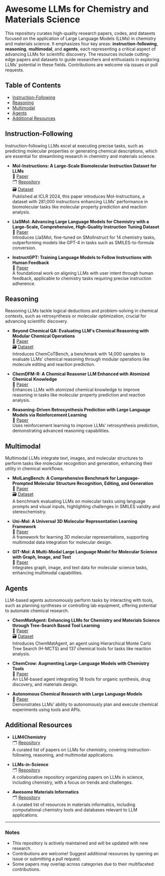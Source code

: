 # Awesome LLMs for Chemistry and Materials Science

This repository curates high-quality research papers, codes, and datasets focused on the application of Large Language Models (LLMs) in chemistry and materials science. It emphasizes four key areas: **instruction-following**, **reasoning**, **multimodal**, and **agents**, each representing a critical aspect of advancing LLMs for scientific discovery. The resources include cutting-edge papers and datasets to guide researchers and enthusiasts in exploring LLMs' potential in these fields. Contributions are welcome via issues or pull requests.

## Table of Contents

- [Instruction-Following](#instruction-following)
- [Reasoning](#reasoning)
- [Multimodal](#multimodal)
- [Agents](#agents)
- [Additional Resources](#additional-resources)

## Instruction-Following

Instruction-following LLMs excel at executing precise tasks, such as predicting molecular properties or generating chemical descriptions, which are essential for streamlining research in chemistry and materials science.

- **Mol-Instructions: A Large-Scale Biomolecular Instruction Dataset for LLMs**  
  📄 [Paper](https://arxiv.org/abs/2306.08018)  
  🗂️ [Repository](https://github.com/Hzfu/Mol-Instructions)  
  🗃️ [Dataset](https://huggingface.co/datasets/zjunlp/Mol-Instructions)  
  Published at ICLR 2024, this paper introduces Mol-Instructions, a dataset with 281,000 instructions enhancing LLMs' performance in biomolecular tasks like molecular property prediction and reaction analysis.

- **LlaSMol: Advancing Large Language Models for Chemistry with a Large-Scale, Comprehensive, High-Quality Instruction Tuning Dataset**  
  📄 [Paper](https://arxiv.org/abs/2402.09391)  
  Introduces LlaSMol, fine-tuned on SMolInstruct for 14 chemistry tasks, outperforming models like GPT-4 in tasks such as SMILES-to-formula conversion.

- **InstructGPT: Training Language Models to Follow Instructions with Human Feedback**  
  📄 [Paper](https://arxiv.org/abs/2203.02155)  
  A foundational work on aligning LLMs with user intent through human feedback, applicable to chemistry tasks requiring precise instruction adherence.

## Reasoning

Reasoning LLMs tackle logical deductions and problem-solving in chemical contexts, such as retrosynthesis or molecular optimization, crucial for advancing scientific discovery.

- **Beyond Chemical QA: Evaluating LLM's Chemical Reasoning with Modular Chemical Operations**  
  📄 [Paper](https://arxiv.org/abs/2505.21318)  
  🗃️ [Dataset](https://huggingface.co/datasets/OpenMol/ChemCoTBench)  
  Introduces ChemCoTBench, a benchmark with 14,000 samples to evaluate LLMs' chemical reasoning through modular operations like molecule editing and reaction prediction.

- **ChemDFM-R: A Chemical Reasoner LLM Enhanced with Atomized Chemical Knowledge**  
  📄 [Paper](https://arxiv.org/abs/2507.21990)  
  Enhances LLMs with atomized chemical knowledge to improve reasoning in tasks like molecular property prediction and reaction analysis.

- **Reasoning-Driven Retrosynthesis Prediction with Large Language Models via Reinforcement Learning**  
  📄 [Paper](https://arxiv.org/abs/2408.06914)  
  Uses reinforcement learning to improve LLMs’ retrosynthesis prediction, demonstrating advanced reasoning capabilities.

## Multimodal

Multimodal LLMs integrate text, images, and molecular structures to perform tasks like molecular recognition and generation, enhancing their utility in chemical workflows.

- **MolLangBench: A Comprehensive Benchmark for Language-Prompted Molecular Structure Recognition, Editing, and Generation**  
  📄 [Paper](https://arxiv.org/abs/2505.15054)  
  🗃️ [Dataset](https://huggingface.co/datasets/ChemFM/MolLangBench)  
  A benchmark evaluating LLMs on molecular tasks using language prompts and visual inputs, highlighting challenges in SMILES validity and stereochemistry.

- **Uni-Mol: A Universal 3D Molecular Representation Learning Framework**  
  📄 [Paper](https://arxiv.org/abs/2308.16502)  
  A framework for learning 3D molecular representations, supporting multimodal data integration for molecular design.

- **GIT-Mol: A Multi-Modal Large Language Model for Molecular Science with Graph, Image, and Text**  
  📄 [Paper](https://arxiv.org/abs/2308.06911)  
  Integrates graph, image, and text data for molecular science tasks, enhancing multimodal capabilities.

## Agents

LLM-based agents autonomously perform tasks by interacting with tools, such as planning syntheses or controlling lab equipment, offering potential to automate chemical research.

- **ChemMatAgent: Enhancing LLMs for Chemistry and Materials Science through Tree-Search Based Tool Learning**  
  📄 [Paper](https://arxiv.org/abs/2506.07551)  
  🗃️ [Dataset](https://huggingface.co/datasets/RadiCat/ChemToolBench)  
  Introduces ChemMatAgent, an agent using Hierarchical Monte Carlo Tree Search (H-MCTS) and 137 chemical tools for tasks like reaction analysis.

- **ChemCrow: Augmenting Large-Language Models with Chemistry Tools**  
  📄 [Paper](https://arxiv.org/abs/2304.05376)  
  An LLM-based agent integrating 18 tools for organic synthesis, drug discovery, and materials design.

- **Autonomous Chemical Research with Large Language Models**  
  📄 [Paper](https://arxiv.org/abs/2312.06644)  
  Demonstrates LLMs’ ability to autonomously plan and execute chemical experiments using tools and APIs.

## Additional Resources

- **LLM4Chemistry**  
  🗂️ [Repository](https://github.com/OpenDFM/LLM4Chemistry)  
  A curated list of papers on LLMs for chemistry, covering instruction-following, reasoning, and multimodal applications.

- **LLMs-in-Science**  
  🗂️ [Repository](https://github.com/ur-whitelab/LLMs-in-science)  
  A collaborative repository organizing papers on LLMs in science, including chemistry, with a focus on trends and challenges.

- **Awesome Materials Informatics**  
  🗂️ [Repository](https://github.com/tilde-lab/awesome-materials-informatics)  
  A curated list of resources in materials informatics, including computational chemistry tools and databases relevant to LLM applications.

---

### Notes

- This repository is actively maintained and will be updated with new research.
- Contributions are welcome! Suggest additional resources by opening an issue or submitting a pull request.
- Some papers may overlap across categories due to their multifaceted contributions.
